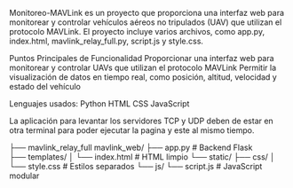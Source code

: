 Monitoreo-MAVLink es un proyecto que proporciona una interfaz web para monitorear y controlar vehículos aéreos no tripulados (UAV) que utilizan el protocolo MAVLink. El proyecto incluye varios archivos, como app.py, index.html, mavlink_relay_full.py, script.js y style.css.

Puntos Principales de Funcionalidad
Proporcionar una interfaz web para monitorear y controlar UAVs que utilizan el protocolo MAVLink
Permitir la visualización de datos en tiempo real, como posición, altitud, velocidad y estado del vehículo

Lenguajes usados:
Python
HTML
CSS
JavaScript

La aplicación para levantar los servidores TCP y UDP deben de estar en otra terminal para poder ejecutar la pagina y este al mismo tiempo.

├── mavlink_relay_full
mavlink_web/
├── app.py              # Backend Flask  
├── templates/
│   └── index.html     # HTML limpio
└── static/
    ├── css/
    │   └── style.css  # Estilos separados
    └── js/
        └── script.js  # JavaScript modular
